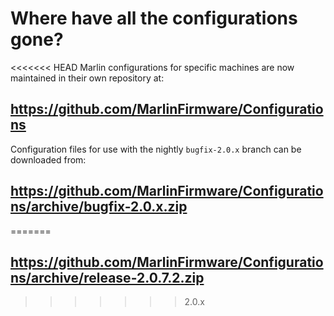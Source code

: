 # Where have all the configurations gone?

<<<<<<< HEAD
Marlin configurations for specific machines are now maintained in their own repository at:

## https://github.com/MarlinFirmware/Configurations

Configuration files for use with the nightly `bugfix-2.0.x` branch can be downloaded from:

## https://github.com/MarlinFirmware/Configurations/archive/bugfix-2.0.x.zip
=======
## https://github.com/MarlinFirmware/Configurations/archive/release-2.0.7.2.zip
>>>>>>> 2.0.x
